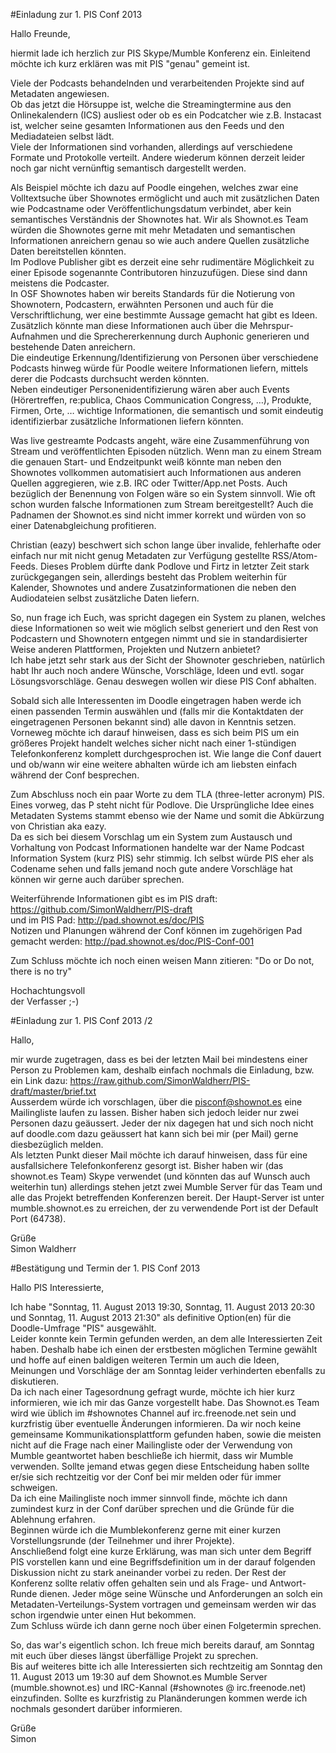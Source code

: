 #Einladung zur 1. PIS Conf 2013

Hallo Freunde,  

hiermit lade ich herzlich zur PIS Skype/Mumble Konferenz ein. Einleitend möchte ich kurz erklären was mit PIS "genau" gemeint ist.  

Viele der Podcasts behandelnden und verarbeitenden Projekte sind auf Metadaten angewiesen.  
Ob das jetzt die Hörsuppe ist, welche die Streamingtermine aus den Onlinekalendern (ICS) ausliest oder ob es ein Podcatcher wie z.B. Instacast ist, welcher seine gesamten Informationen aus den Feeds und den Mediadateien selbst lädt.  
Viele der Informationen sind vorhanden, allerdings auf verschiedene Formate und Protokolle verteilt. Andere wiederum können derzeit leider noch gar nicht vernünftig semantisch dargestellt werden.  

Als Beispiel möchte ich dazu auf Poodle eingehen, welches zwar eine Volltextsuche über Shownotes ermöglicht und auch mit zusätzlichen Daten wie Podcastname oder Veröffentlichungsdatum verbindet, aber kein semantisches Verständnis der Shownotes hat. Wir als Shownot.es Team würden die Shownotes gerne mit mehr Metadaten und semantischen Informationen anreichern genau so wie auch andere Quellen zusätzliche Daten bereitstellen könnten.  
Im Podlove Publisher gibt es derzeit eine sehr rudimentäre Möglichkeit zu einer Episode sogenannte Contributoren hinzuzufügen. Diese sind dann meistens die Podcaster.  
In OSF Shownotes haben wir bereits Standards für die Notierung von Shownotern, Podcastern, erwähnten Personen und auch für die Verschriftlichung, wer eine bestimmte Aussage gemacht hat gibt es Ideen.  
Zusätzlich könnte man diese Informationen auch über die Mehrspur-Aufnahmen und die Sprechererkennung durch Auphonic generieren und bestehende Daten anreichern.  
Die eindeutige Erkennung/Identifizierung von Personen über verschiedene Podcasts hinweg würde für Poodle weitere Informationen liefern, mittels derer die Podcasts durchsucht werden könnten.  
Neben eindeutiger Personenidentifizierung wären aber auch Events (Hörertreffen, re:publica, Chaos Communication Congress, …), Produkte, Firmen, Orte, … wichtige Informationen, die semantisch und somit eindeutig identifizierbar zusätzliche Informationen liefern könnten.  

Was live gestreamte Podcasts angeht, wäre eine Zusammenführung von Stream und veröffentlichten Episoden nützlich. Wenn man zu einem Stream die genauen Start- und Endzeitpunkt weiß könnte man neben den Shownotes vollkommen automatisiert auch Informationen aus anderen Quellen aggregieren, wie z.B. IRC oder Twitter/App.net Posts. Auch bezüglich der Benennung von Folgen wäre so ein System sinnvoll. Wie oft schon wurden falsche Informationen zum Stream bereitgestellt? Auch die Padnamen der Shownot.es sind nicht immer korrekt und würden von so einer Datenabgleichung profitieren.  

Christian (eazy) beschwert sich schon lange über invalide, fehlerhafte oder einfach nur mit nicht genug Metadaten zur Verfügung gestellte RSS/Atom-Feeds. Dieses Problem dürfte dank Podlove und Firtz in letzter Zeit stark zurückgegangen sein, allerdings besteht das Problem weiterhin für Kalender, Shownotes und andere Zusatzinformationen die neben den Audiodateien selbst zusätzliche Daten liefern.  

So, nun frage ich Euch, was spricht dagegen ein System zu planen, welches diese Informationen so weit wie möglich selbst generiert und den Rest von Podcastern und Shownotern entgegen nimmt und sie in standardisierter Weise anderen Plattformen, Projekten und Nutzern anbietet?  
Ich habe jetzt sehr stark aus der Sicht der Shownoter geschrieben, natürlich habt Ihr auch noch andere Wünsche, Vorschläge, Ideen und evtl. sogar Lösungsvorschläge. Genau deswegen wollen wir diese PIS Conf abhalten.  

Sobald sich alle Interessenten im Doodle eingetragen haben werde ich einen passenden Termin auswählen und (falls mir die Kontaktdaten der eingetragenen Personen bekannt sind) alle davon in Kenntnis setzen. Vorneweg möchte ich darauf hinweisen, dass es sich beim PIS um ein größeres Projekt handelt welches sicher nicht nach einer 1-stündigen Telefonkonferenz komplett durchgesprochen ist. Wie lange die Conf dauert und ob/wann wir eine weitere abhalten würde ich am liebsten einfach während der Conf besprechen.  

Zum Abschluss noch ein paar Worte zu dem TLA (three-letter acronym) PIS. Eines vorweg, das P steht nicht für Podlove. Die Ursprüngliche Idee eines Metadaten Systems stammt ebenso wie der Name und somit die Abkürzung von Christian aka eazy.  
Da es sich bei diesem Vorschlag um ein System zum Austausch und Vorhaltung von Podcast Informationen handelte war der Name Podcast Information System (kurz PIS) sehr stimmig. Ich selbst würde PIS eher als Codename sehen und falls jemand noch gute andere Vorschläge hat können wir gerne auch darüber sprechen.  

Weiterführende Informationen gibt es im PIS draft: https://github.com/SimonWaldherr/PIS-draft  
und im PIS Pad: http://pad.shownot.es/doc/PIS  
Notizen und Planungen während der Conf können im zugehörigen Pad gemacht werden: http://pad.shownot.es/doc/PIS-Conf-001  

Zum Schluss möchte ich noch einen weisen Mann zitieren: "Do or Do not, there is no try"  

Hochachtungsvoll  
der Verfasser ;-)


#Einladung zur 1. PIS Conf 2013 /2

Hallo,  

mir wurde zugetragen, dass es bei der letzten Mail bei mindestens einer Person zu Problemen kam, deshalb einfach nochmals die Einladung, bzw. ein Link dazu: https://raw.github.com/SimonWaldherr/PIS-draft/master/brief.txt  
Ausserdem würde ich vorschlagen, über die pisconf@shownot.es eine Mailingliste laufen zu lassen. Bisher haben sich jedoch leider nur zwei Personen dazu geäussert. Jeder der nix dagegen hat und sich noch nicht auf doodle.com dazu geäussert hat kann sich bei mir (per Mail) gerne diesbezüglich melden.  
Als letzten Punkt dieser Mail möchte ich darauf hinweisen, dass für eine ausfallsichere Telefonkonferenz gesorgt ist. Bisher haben wir (das shownot.es Team) Skype verwendet (und könnten das auf Wunsch auch weiterhin tun) allerdings stehen jetzt zwei Mumble Server für das Team und alle das Projekt betreffenden Konferenzen bereit. Der Haupt-Server ist unter mumble.shownot.es zu erreichen, der zu verwendende Port ist der Default Port (64738).  

Grüße  
Simon Waldherr


#Bestätigung und Termin der 1. PIS Conf 2013

Hallo PIS Interessierte,  

Ich habe "Sonntag, 11. August 2013 19:30, Sonntag, 11. August 2013 20:30 und Sonntag, 11. August 2013 21:30" als definitive Option(en) für die Doodle-Umfrage "PIS" ausgewählt.  
Leider konnte kein Termin gefunden werden, an dem alle Interessierten Zeit haben. Deshalb habe ich einen der erstbesten möglichen Termine gewählt und hoffe auf einen baldigen weiteren Termin um auch die Ideen, Meinungen und Vorschläge der am Sonntag leider verhinderten ebenfalls zu diskutieren.  
Da ich nach einer Tagesordnung gefragt wurde, möchte ich hier kurz informieren, wie ich mir das Ganze vorgestellt habe. Das Shownot.es Team wird wie üblich im #shownotes Channel auf irc.freenode.net sein und kurzfristig über eventuelle Änderungen informieren. Da wir noch keine gemeinsame Kommunikationsplattform gefunden haben, sowie die meisten nicht auf die Frage nach einer Mailingliste oder der Verwendung von Mumble geantwortet haben beschließe ich hiermit, dass wir Mumble verwenden. Sollte jemand etwas gegen diese Entscheidung haben sollte er/sie sich rechtzeitig vor der Conf bei mir melden oder für immer schweigen.   
Da ich eine Mailingliste noch immer sinnvoll finde, möchte ich dann zumindest kurz in der Conf darüber sprechen und die Gründe für die Ablehnung erfahren.  
Beginnen würde ich die Mumblekonferenz gerne mit einer kurzen Vorstellungsrunde (der Teilnehmer und ihrer Projekte).  
Anschließend folgt eine kurze Erklärung, was man sich unter dem Begriff PIS vorstellen kann und eine Begriffsdefinition um in der darauf folgenden Diskussion nicht zu stark aneinander vorbei zu reden. Der Rest der Konferenz sollte relativ offen gehalten sein und als Frage- und Antwort-Runde dienen. Jeder möge seine Wünsche und Anforderungen an solch ein Metadaten-Verteilungs-System vortragen und gemeinsam werden wir das schon irgendwie unter einen Hut bekommen.  
Zum Schluss würde ich dann gerne noch über einen Folgetermin sprechen.  

So, das war's eigentlich schon. Ich freue mich bereits darauf, am Sonntag mit euch über dieses längst überfällige Projekt zu sprechen.  
Bis auf weiteres bitte ich alle Interessierten sich rechtzeitig am Sonntag den 11. August 2013 um 19:30 auf dem Shownot.es Mumble Server (mumble.shownot.es) und IRC-Kannal (#shownotes @ irc.freenode.net) einzufinden. Sollte es kurzfristig zu Planänderungen kommen werde ich nochmals gesondert darüber informieren.  

Grüße  
Simon
